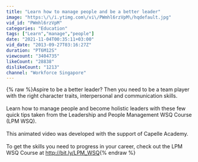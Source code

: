 ```yaml
---
title: "Learn how to manage people and be a better leader"
image: "https:\/\/i.ytimg.com\/vi\/PWmhl6rzVpM\/hqdefault.jpg"
vid_id: "PWmhl6rzVpM"
categories: "Education"
tags: ["Learn","manage","people"]
date: "2021-11-04T00:35:11+03:00"
vid_date: "2013-09-27T03:16:27Z"
duration: "PT6M12S"
viewcount: "3404735"
likeCount: "28838"
dislikeCount: "1213"
channel: "Workforce Singapore"
---
```

{% raw %}Aspire to be a better leader?  Then you need to be a team player with the right character traits, interpersonal and communication skills. <br /><br />Learn how to manage people and become holistic leaders with these few quick tips taken from the Leadership and People Management WSQ Course (LPM WSQ). <br /><br />This animated video was developed with the support of Capelle Academy. <br /><br />To get the skills you need to progress in your career, check out the LPM WSQ Course at <a rel="nofollow" target="blank" href="http://bit.ly/LPM_WSQ">http://bit.ly/LPM_WSQ</a>{% endraw %}

